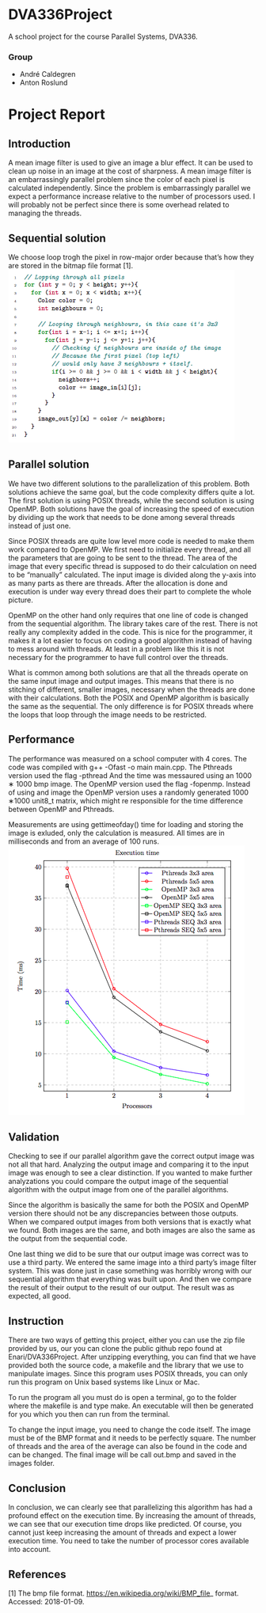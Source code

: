 # DVA336Project
A school project for the course Parallel Systems, DVA336.
### Group
* André Caldegren
* Anton Roslund

# Project Report
## Introduction
A mean image filter is used to give an image a blur effect. It can be used to
clean up noise in an image at the cost of sharpness.
A mean image filter is an embarrassingly parallel problem since the color of
each pixel is calculated independently. Since the problem is embarrassingly
parallel we expect a performance increase relative to the number of processors
used. I will probably not be perfect since there is some overhead related to
managing the threads.

## Sequential solution
We choose loop trogh the pixel in row-major order because that’s how they are
stored in the bitmap file format [1].
![](https://github.com/Enari/DVA336Project/blob/master/SequentialCode.png?raw=true)

## Parallel solution
We have two different solutions to the parallelization of this problem. Both
solutions achieve the same goal, but the code complexity differs quite a lot.
The first solution is using POSIX threads, while the second solution is using
OpenMP. Both solutions have the goal of increasing the speed of execution by
dividing up the work that needs to be done among several threads instead of
just one.

Since POSIX threads are quite low level more code is needed to make them
work compared to OpenMP. We first need to initialize every thread, and all the
parameters that are going to be sent to the thread. The area of the image that
every specific thread is supposed to do their calculation on need to be “manually”
calculated. The input image is divided along the y-axis into as many parts
as there are threads. After the allocation is done and execution is under way
every thread does their part to complete the whole picture.

OpenMP on the other hand only requires that one line of code is changed from
the sequential algorithm. The library takes care of the rest. There is not really
any complexity added in the code. This is nice for the programmer, it makes
it a lot easier to focus on coding a good algorithm instead of having to mess
around with threads. At least in a problem like this it is not necessary for the
programmer to have full control over the threads.

What is common among both solutions are that all the threads operate on
the same input image and output images. This means that there is no stitching
of different, smaller images, necessary when the threads are done with their
calculations. Both the POSIX and OpenMP algorithm is basically the same as
the sequential. The only difference is for POSIX threads where the loops that
loop through the image needs to be restricted.

## Performance
The performance was measured on a school computer with 4 cores. The code
was compiled with g++ -Ofast -o main main.cpp. The Pthreads version
used the flag -pthread And the time was messaured using an 1000 ∗ 1000 bmp
image. The OpenMP version used the flag -fopenmp. Instead of using and
image the OpenMP version uses a randomly generated 1000 ∗1000 unit8_t matrix,
which might re responsible for the time difference between OpenMP and
Pthreads.

Measurements are using gettimeofday() time for loading and storing the image
is exluded, only the calculation is measured. All times are in milliseconds
and from an average of 100 runs.
![](https://github.com/Enari/DVA336Project/blob/master/ExecutionGraph.png?raw=true)

## Validation
Checking to see if our parallel algorithm gave the correct output image was not
all that hard. Analyzing the output image and comparing it to the input image
was enough to see a clear distinction. If you wanted to make further analyzations
you could compare the output image of the sequential algorithm with the
output image from one of the parallel algorithms.

Since the algorithm is basically the same for both the POSIX and OpenMP
version there should not be any discrepancies between those outputs. When
we compared output images from both versions that is exactly what we found.
Both images are the same, and both images are also the same as the output
from the sequential code.

One last thing we did to be sure that our output image was correct was to
use a third party. We entered the same image into a third party’s image filter
system. This was done just in case something was horribly wrong with our
sequential algorithm that everything was built upon. And then we compare the
result of their output to the result of our output. The result was as expected,
all good.

## Instruction
There are two ways of getting this project, either you can use the zip file provided
by us, our you can clone the public github repo found at Enari/DVA336Project.
After unzipping everything, you can find that we have provided both the source
code, a makefile and the library that we use to manipulate images. Since this
program uses POSIX threads, you can only run this program on Unix based
systems like Linux or Mac.

To run the program all you must do is open a terminal, go to the folder where
the makefile is and type make. An executable will then be generated for you
which you then can run from the terminal.

To change the input image, you need to change the code itself. The image
must be of the BMP format and it needs to be perfectly square. The number
of threads and the area of the average can also be found in the code and can be
changed. The final image will be call out.bmp and saved in the images folder.

## Conclusion
In conclusion, we can clearly see that parallelizing this algorithm has had a
profound effect on the execution time. By increasing the amount of threads, we
can see that our execution time drops like predicted. Of course, you cannot just
keep increasing the amount of threads and expect a lower execution time. You
need to take the number of processor cores available into account.

## References
[1] The bmp file format. https://en.wikipedia.org/wiki/BMP_file_
format. Accessed: 2018-01-09.

